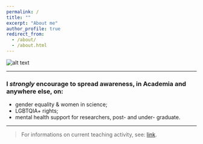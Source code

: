 ```yaml
---
permalink: /
title: ""
excerpt: "About me"
author_profile: true
redirect_from: 
  - /about/
  - /about.html
---
```


![alt text][front_image]

[front_image]: https://github.com/savranciati/savranciati.github.io/blob/master/images/front_image.jpg?raw=true "«A wise man proportions his belief to the evidence.»"


---

### I *strongly* encourage to spread awareness, in Academia and anywhere else, on:
+ gender equality & women in science;
+ LGBTQIA+ rights;
+ mental health support for researchers, post- and under- graduate.

---

> For informations on current teaching activity, see: [link](https://www.unibo.it/sitoweb/saverio.ranciati2/teachings).
